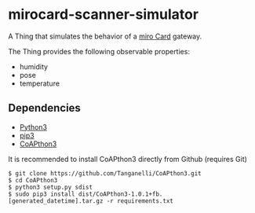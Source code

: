 # mirocard-scanner-simulator
A Thing that simulates the behavior of a [miro Card](https://miromico.ch/portfolio/mirocard/?lang=en) gateway.

The Thing provides the following observable properties:
- humidity
- pose
- temperature

## Dependencies
- [Python3](https://www.python.org/downloads/)
- [pip3](https://pip.pypa.io/en/stable/installation/)
- [CoAPthon3](https://github.com/Tanganelli/CoAPthon3)

It is recommended to install CoAPthon3 directly from Github (requires Git)
```
$ git clone https://github.com/Tanganelli/CoAPthon3.git
$ cd CoAPthon3
$ python3 setup.py sdist
$ sudo pip3 install dist/CoAPthon3-1.0.1+fb.[generated_datetime].tar.gz -r requirements.txt
```

